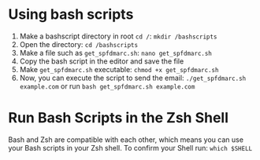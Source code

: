 # Using bash scripts
1. Make a bashscript directory in root `cd /`: `mkdir /bashscripts`
2. Open the directory: `cd /bashscripts`
3. Make a file such as `get_spfdmarc.sh`: `nano get_spfdmarc.sh`
4. Copy the bash script in the editor and save the file
5. Make `get_spfdmarc.sh` executable: `chmod +x get_spfdmarc.sh`
6. Now, you can execute the script to send the email: `./get_spfdmarc.sh example.com` or run `bash get_spfdmarc.sh example.com`

# Run Bash Scripts in the Zsh Shell
Bash and Zsh are compatible with each other, which means you can use your Bash scripts in your Zsh shell.
To confirm your Shell run: `which $SHELL`

